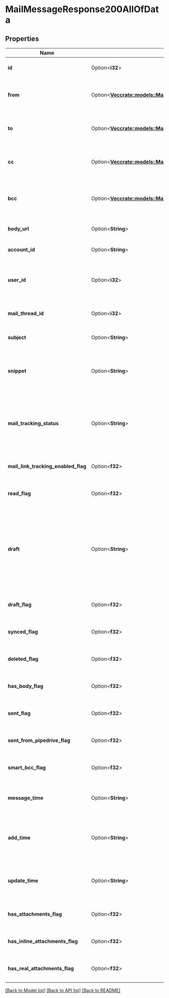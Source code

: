 # MailMessageResponse200AllOfData

## Properties

Name | Type | Description | Notes
------------ | ------------- | ------------- | -------------
**id** | Option<**i32**> | ID of the mail message. | [optional]
**from** | Option<[**Vec<crate::models::MailMessageItemForListAllOfFromInner>**](mailMessageItemForList_allOf_from_inner.md)> | The array of mail message sender (object) | [optional]
**to** | Option<[**Vec<crate::models::MailMessageItemForListAllOfFromInner>**](mailMessageItemForList_allOf_from_inner.md)> | The array of mail message receiver (object) | [optional]
**cc** | Option<[**Vec<crate::models::MailMessageItemForListAllOfFromInner>**](mailMessageItemForList_allOf_from_inner.md)> | The array of mail message copies (object) | [optional]
**bcc** | Option<[**Vec<crate::models::MailMessageItemForListAllOfFromInner>**](mailMessageItemForList_allOf_from_inner.md)> | The array of mail message blind copies (object) | [optional]
**body_url** | Option<**String**> | The mail message body URL | [optional]
**account_id** | Option<**String**> | The connection account ID | [optional]
**user_id** | Option<**i32**> | ID of the user whom mail message will be assigned to | [optional]
**mail_thread_id** | Option<**i32**> | ID of the mail message thread | [optional]
**subject** | Option<**String**> | The subject of mail message | [optional]
**snippet** | Option<**String**> | The snippet of mail message. Snippet length is up to 225 characters. | [optional]
**mail_tracking_status** | Option<**String**> | The status of tracking mail message. Value is `null` if tracking is not enabled. | [optional]
**mail_link_tracking_enabled_flag** | Option<**f32**> |  | [optional][default to Variant0]
**read_flag** | Option<**f32**> |  | [optional][default to Variant0]
**draft** | Option<**String**> | If the mail message has a draft status then the value is the mail message object as JSON formatted string, otherwise `null`. | [optional]
**draft_flag** | Option<**f32**> |  | [optional][default to Variant0]
**synced_flag** | Option<**f32**> |  | [optional][default to Variant0]
**deleted_flag** | Option<**f32**> |  | [optional][default to Variant0]
**has_body_flag** | Option<**f32**> |  | [optional][default to Variant0]
**sent_flag** | Option<**f32**> |  | [optional][default to Variant0]
**sent_from_pipedrive_flag** | Option<**f32**> |  | [optional][default to Variant0]
**smart_bcc_flag** | Option<**f32**> |  | [optional][default to Variant0]
**message_time** | Option<**String**> | Creation or receival time of the mail message | [optional]
**add_time** | Option<**String**> | The insertion into the database time of the mail message | [optional]
**update_time** | Option<**String**> | The updating time in the database of the mail message | [optional]
**has_attachments_flag** | Option<**f32**> |  | [optional][default to Variant0]
**has_inline_attachments_flag** | Option<**f32**> |  | [optional][default to Variant0]
**has_real_attachments_flag** | Option<**f32**> |  | [optional][default to Variant0]

[[Back to Model list]](../README.md#documentation-for-models) [[Back to API list]](../README.md#documentation-for-api-endpoints) [[Back to README]](../README.md)


